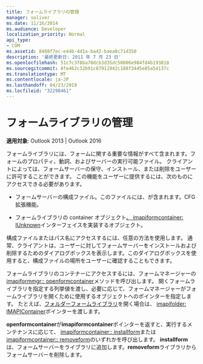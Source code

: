 ```yaml
---
title: フォームライブラリの管理
manager: soliver
ms.date: 11/16/2014
ms.audience: Developer
localization_priority: Normal
api_type:
- COM
ms.assetid: 8488f7ec-e44b-4d1a-ba42-baea8c71d350
description: '最終更新日: 2011 年 7 月 23 日'
ms.openlocfilehash: 51c7c3f8ba70dcb3d35dc50806e984fd4b193818
ms.sourcegitcommit: 8fe462c32b91c87911942c188f3445e85a54137c
ms.translationtype: MT
ms.contentlocale: ja-JP
ms.lasthandoff: 04/23/2019
ms.locfileid: "32298461"
---
```

# <a name="maintaining-a-form-library"></a>フォームライブラリの管理

  
  
**適用対象**: Outlook 2013 | Outlook 2016 
  
フォームライブラリには、フォームに関する重要な情報がすべて含まれます。フォームのプロパティ、動詞、およびサーバーの実行可能ファイル。 クライアントによっては、フォームサーバーの保守、インストール、または削除をユーザーに許可することができます。 この機能をユーザーに提供するには、次のものにアクセスできる必要があります。
  
- フォームサーバーの構成ファイル。このファイルには、が含まれます。CFG 拡張機能。
    
- フォームライブラリの container オブジェクト[。 imapiformcontainer: IUnknown](imapiformcontaineriunknown.md)インターフェイスを実装するオブジェクト。 
    
構成ファイルまたはパス名にアクセスするには、任意の方法を使用します。 通常、クライアントは、ユーザーに対してフォームサーバーをインストールおよび削除するためのダイアログボックスを表示します。このダイアログボックスを使用すると、構成ファイルの場所をユーザーに確認することもできます。
  
フォームライブラリのコンテナーにアクセスするには、フォームマネージャーの[imapiformmgr:: openformcontainer](imapiformmgr-openformcontainer.md)メソッドを呼び出します。 開くフォームライブラリを指定する列挙値を渡し、必要に応じて、フォームマネージャーがフォームライブラリを開くために使用するオブジェクトへのポインターを指定します。 たとえば、[フォルダーフォームライブラリ](folder-form-libraries.md)を開く場合は、 [imapifolder: IMAPIContainer](imapifolderimapicontainer.md)ポインターを渡します。 
  
**openformcontainer**が**imapiformcontainer**ポインターを返すと、実行するメンテナンスに応じて、 [imapiformcontainer:: installform](imapiformcontainer-installform.md)または[imapiformcontainer:: removeform](imapiformcontainer-removeform.md)のいずれかを呼び出します。 **installform**は、フォームサーバーをライブラリに追加します。**removeform**ライブラリからフォームサーバーを削除します。 
  

